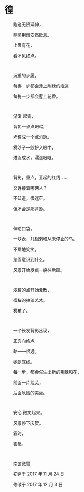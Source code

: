# 徨

　　跑道无限延伸，

　　两旁荆棘安然歇息。

　　上面有花，

　　看不见终点。

<br />

　　沉重的步履，

　　每挪一步都会添上荆棘的痕迹

　　每拖一步都会惹上花香。

<br />

　　渐渐 起雾，

　　背影一点点坍缩，

　　坍缩成一个点消逝。

　　雾沙子一般挤入眼中，

　　进而成水，濡湿眼眶。

<br />

　　背影，重点，亘起的红线……

　　又连接着哪两人？

　　不知道，很迷茫。

　　但不会是那背影。

<br />

　　伸进口袋，

　　一块表，几根刺和从未停止的鸟。

　　不屑地笑笑，

　　忽而意识到什么。

　　风景开始发疯一般往后蹿。

<br />

　　浓缩的点开始晕散，

　　模糊的抽象艺术。

　　雾散了。

<br />

　　一个长发背影出现，

　　正奔向终点

　　路——很远。

　　她是底线。

　　每一步，都会催生出新的荆棘和花，

　　前面一片荒芜，

　　后面危险的美丽。

<br />

　　安心 微笑起来。

　　风景停下庆贺。

　　霎时，

　　雾起。

<br />

　　南国微雪

　　初创于 2017 年 11 月 24 日

　　修改于 2017 年 12 月 3 日


